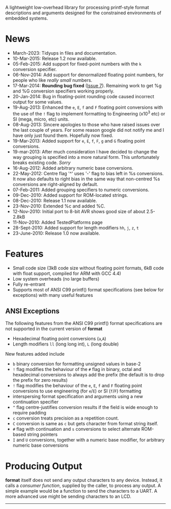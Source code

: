 A lightweight low-overhead library for processing printf-style format descriptions and arguments designed for the constrained environments of embedded systems.

# News #
  * March-2023: Tidyups in files and documentation.
  * 10-Mar-2015: Release 1.2 now available.
  * 05-Feb-2015: Add support for fixed-point numbers with the `k` conversion specifier.
  * 06-Nov-2014: Add support for denormalized floating point numbers, for people who like _really small_ numbers.
  * 17-Mar-2014: **Rounding bug fixed** ([Issue 7](https://code.google.com/p/format/issues/detail?id=7)).  Remaining work to get %g and %G conversion specifiers working properly.
  * 20-Jan-2014: Bug in floating-point rounding code caused incorrect output for some values.
  * 19-Aug-2013: Enhanced the `e`, `E`, `f` and `F` floating point conversions with the use of the `!` flag to implement formatting to Engineering (x10<sup>3</sup> etc) or SI (mega, micro, etc) units.
  * 08-Aug-2013: Sincere apologies to those who have raised issues over the last couple of years.  For some reason google did not notify me and I have only just found them.  Hopefully now fixed.
  * 19-Mar-2013: Added support for `e`, `E`, `f`, `F`, `g` and `G` floating point conversions.
  * 19-mar-2013: After much consideration I have decided to change the way grouping is specified into a more natural form.  This unfortunately breaks existing code. _Sorry_
  * 16-Aug-2012: Added arbitrary numeric base conversions.
  * 22-May-2012: Centre flag '^' uses '-' flag to bias left in %s conversions.  It now also defaults to right bias in the same way that non-centred %s conversions are right-aligned by default.
  * 07-Feb-2011: Added grouping specifiers to numeric conversions.
  * 09-Dec-2010: Added support for ROM-located strings.
  * 08-Dec-2010: Release 1.1 now available.
  * 23-Nov-2010: Extended %c and added %C.
  * 12-Nov-2010: Initial port to 8-bit AVR shows good size of about 2.5-2.8kB
  * 11-Nov-2010: Added TestedPlatforms page
  * 28-Sept-2010: Added support for length modifiers `hh`, `j`, `z`, `t`
  * 23-June-2010: Release 1.0 now available.

# Features #

  * Small code size (3kB code size without floating point formats, 6kB code with float support, compiled for ARM with GCC 4.4)
  * Low system overheads (no large buffers)
  * Fully re-entrant
  * Supports most of ANSI C99 printf() format specifications (see below for exceptions) with many useful features

## ANSI Exceptions ##

The following features from the ANSI C99 printf() format specifications are not supported in the current version of **format**

  * Hexadecimal floating point conversions (`a`,`A`)
  * Length modifiers `ll` (long long int), `L` (long double)

New features added include

  * `b` binary conversion for formatting unsigned values in base-2
  * `!` flag modifies the behaviour of the `#` flag in binary, octal and hexadecimal conversions to always add the prefix (the default is to drop the prefix for zero results)
  * `!` flag modifies the behaviour of the `e`, `E`, `f` and `F` floating point conversions to use engineering (for `e`/`E`) or SI (`f`/`F`) formatting
  * interspersing format specification and arguments using a new continuation specifier
  * `^` flag centre-justifies conversion results if the field is wide enough to require padding
  * `c` conversion treats precision as a repetition count.
  * `C` conversion is same as `c` but gets character from format string itself.
  * `#` flag with continuation and `s` conversions to select alternate ROM-based string pointers
  * `I` and `U` conversions, together with a numeric base modifier, for arbitrary numeric base conversions

# Producing Output #

**format** itself does not send any output characters to any device.  Instead, it calls a _consumer function_, supplied by the caller, to process any output.  A simple example would be a function to send the characters to a UART.  A more advanced use might be sending characters to an LCD.

---

